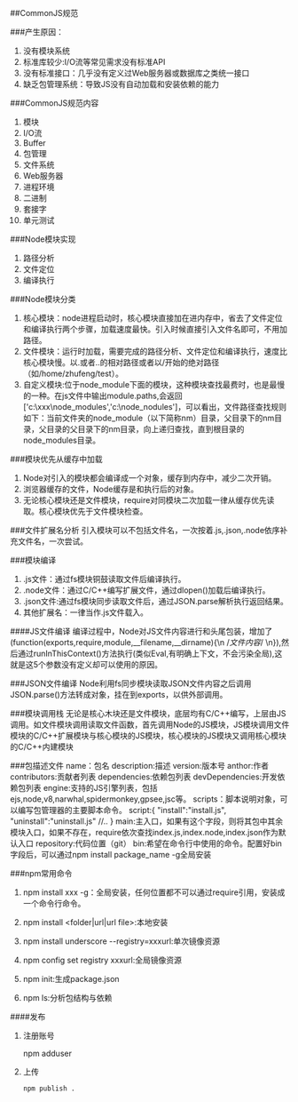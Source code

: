 ##CommonJS规范

###产生原因：
1. 没有模块系统
1. 标准库较少:I/O流等常见需求没有标准API
1. 没有标准接口：几乎没有定义过Web服务器或数据库之类统一接口
1. 缺乏包管理系统：导致JS没有自动加载和安装依赖的能力

###CommonJS规范内容
1. 模块
1. I/O流
1. Buffer
1. 包管理
1. 文件系统
1. Web服务器 
1. 进程环境
1. 二进制
1. 套接字
1. 单元测试

###Node模块实现
1. 路径分析
1. 文件定位
1. 编译执行

###Node模块分类
1. 核心模块：node进程启动时，核心模块直接加在进内存中，省去了文件定位和编译执行两个步骤，加载速度最快。引入时候直接引入文件名即可，不用加路径。
1. 文件模块：运行时加载，需要完成的路径分析、文件定位和编译执行，速度比核心模块慢。以.或者..的相对路径或者以/开始的绝对路径（如/home/zhufeng/test）。
1. 自定义模块:位于node_module下面的模块，这种模块查找最费时，也是最慢的一种。在js文件中输出module.paths,会返回['c:\\xxx\node_modules','c:\\node_nodules']，可以看出，文件路径查找规则如下：当前文件夹的node_module（以下简称nm）目录，父目录下的nm目录，父目录的父目录下的nm目录，向上递归查找，直到根目录的node_modules目录。
	
###模块优先从缓存中加载
1. Node对引入的模块都会编译成一个对象，缓存到内存中，减少二次开销。
1. 浏览器缓存的文件，Node缓存是和执行后的对象。
1. 无论核心模块还是文件模块，require对同模块二次加载一律从缓存优先读取。核心模块优先于文件模块检查。

###文件扩展名分析
引入模块可以不包括文件名，一次按着.js,.json,.node依序补充文件名，一次尝试。

###模块编译
1. .js文件：通过fs模块铜鼓读取文件后编译执行。
1. .node文件：通过C/C++编写扩展文件，通过dlopen()加载后编译执行。
1. .json文件:通过fs模块同步读取文件后，通过JSON.parse解析执行返回结果。
1. 其他扩展名：一律当作.js文件载入。

####JS文件编译
编译过程中，Node对JS文件内容进行和头尾包装，增加了
(function(exports,require,module,__filename,__dirname){\n /*文件内容*/ \n}),然后通过runInThisContext()方法执行(类似Eval,有明确上下文，不会污染全局),这就是这5个参数没有定义却可以使用的原因。

###JSON文件编译
Node利用fs同步模块读取JSON文件内容之后调用JSON.parse()方法转成对象，挂在到exports，以供外部调用。

###模块调用栈
无论是核心木块还是文件模块，底层均有C/C++编写，上层由JS调用。如文件模块调用读取文件函数，首先调用Node的JS模块，JS模块调用文件模块的C/C++扩展模块与核心模块的JS模块，核心模块的JS模块又调用核心模块的C/C++内建模块

###包描述文件
name：包名
description:描述
version:版本号
anthor:作者
contributors:贡献者列表
dependencies:依赖包列表
devDependencies:开发依赖包列表
engine:支持的JS引擎列表，包括ejs,node,v8,narwhal,spidermonkey,gpsee,jsc等。
scripts：脚本说明对象，可以编写包管理器的主要脚本命令。
script:{
	"install":"install.js",
	"uninstall":"uninstall.js"
	//..
}
main:主入口，如果有这个字段，则将其包中其余模块入口，如果不存在，require依次查找index.js,index.node,index.json作为默认入口
repository:代码位置（git）
bin:希望在命令行中使用的命令。配置好bin字段后，可以通过npm install package_name -g全局安装


###npm常用命令

1. npm install xxx -g：全局安装，任何位置都不可以通过require引用，安装成一个命令行命令。

1. npm install <folder|url|url file>:本地安装
 
1. npm install underscore --registry=xxxurl:单次镜像资源
 
1. npm config set registry xxxurl:全局镜像资源
 
1. npm init:生成package.json

1. npm ls:分析包结构与依赖 

####发布

1. 注册账号

    npm adduser

1. 上传

	`npm publish .`
